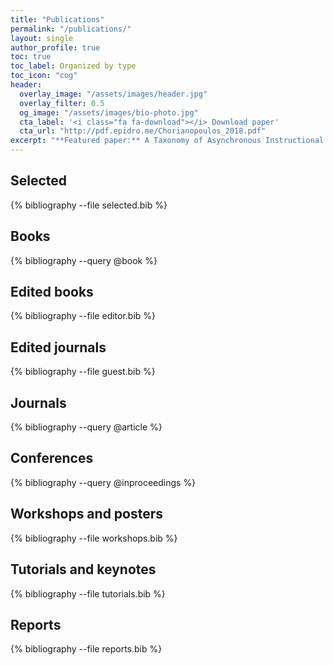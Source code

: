 ```yaml
---
title: "Publications"
permalink: "/publications/"
layout: single
author_profile: true
toc: true
toc_label: Organized by type
toc_icon: "cog"
header:
  overlay_image: "/assets/images/header.jpg"
  overlay_filter: 0.5
  og_image: "/assets/images/bio-photo.jpg"
  cta_label: '<i class="fa fa-download"></i> Download paper'
  cta_url: "http://pdf.epidro.me/Chorianopoulos_2018.pdf"
excerpt: "**Featured paper:** A Taxonomy of Asynchronous Instructional Video Styles"
---
```


## Selected

{% bibliography --file selected.bib %}

## Books

{% bibliography --query @book %}

## Edited books

{% bibliography --file editor.bib %}

## Edited journals

{% bibliography --file guest.bib %}

## Journals

{% bibliography --query @article %}

## Conferences

{% bibliography --query @inproceedings %}

## Workshops and posters

{% bibliography --file workshops.bib %}

## Tutorials and keynotes

{% bibliography --file tutorials.bib %}

## Reports

{% bibliography --file reports.bib %}
